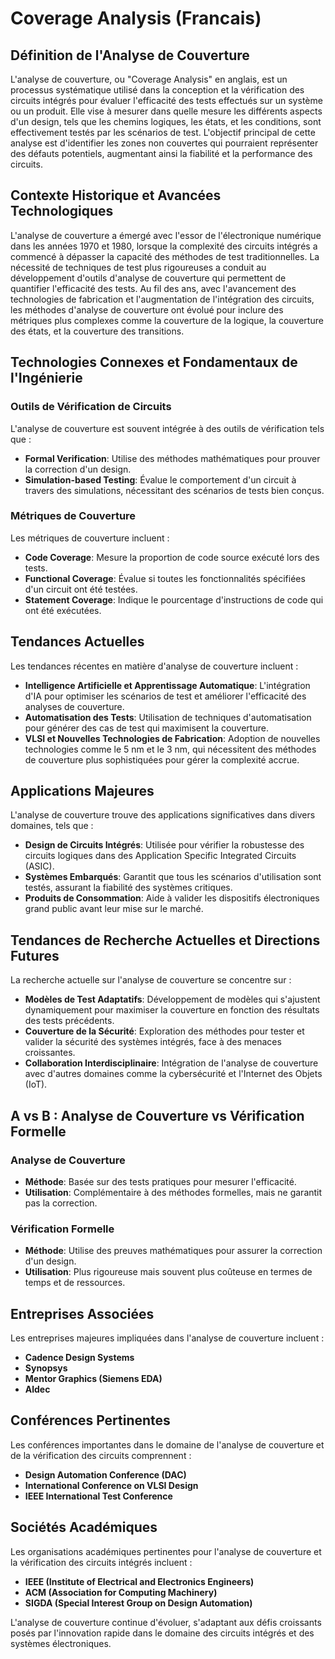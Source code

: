 # Coverage Analysis (Francais)

## Définition de l'Analyse de Couverture

L'analyse de couverture, ou "Coverage Analysis" en anglais, est un processus systématique utilisé dans la conception et la vérification des circuits intégrés pour évaluer l'efficacité des tests effectués sur un système ou un produit. Elle vise à mesurer dans quelle mesure les différents aspects d'un design, tels que les chemins logiques, les états, et les conditions, sont effectivement testés par les scénarios de test. L'objectif principal de cette analyse est d'identifier les zones non couvertes qui pourraient représenter des défauts potentiels, augmentant ainsi la fiabilité et la performance des circuits.

## Contexte Historique et Avancées Technologiques

L'analyse de couverture a émergé avec l'essor de l'électronique numérique dans les années 1970 et 1980, lorsque la complexité des circuits intégrés a commencé à dépasser la capacité des méthodes de test traditionnelles. La nécessité de techniques de test plus rigoureuses a conduit au développement d'outils d'analyse de couverture qui permettent de quantifier l'efficacité des tests. Au fil des ans, avec l'avancement des technologies de fabrication et l'augmentation de l'intégration des circuits, les méthodes d'analyse de couverture ont évolué pour inclure des métriques plus complexes comme la couverture de la logique, la couverture des états, et la couverture des transitions.

## Technologies Connexes et Fondamentaux de l'Ingénierie

### Outils de Vérification de Circuits

L'analyse de couverture est souvent intégrée à des outils de vérification tels que :

- **Formal Verification**: Utilise des méthodes mathématiques pour prouver la correction d'un design.
- **Simulation-based Testing**: Évalue le comportement d'un circuit à travers des simulations, nécessitant des scénarios de tests bien conçus.

### Métriques de Couverture

Les métriques de couverture incluent :

- **Code Coverage**: Mesure la proportion de code source exécuté lors des tests.
- **Functional Coverage**: Évalue si toutes les fonctionnalités spécifiées d'un circuit ont été testées.
- **Statement Coverage**: Indique le pourcentage d'instructions de code qui ont été exécutées.

## Tendances Actuelles

Les tendances récentes en matière d'analyse de couverture incluent :

- **Intelligence Artificielle et Apprentissage Automatique**: L'intégration d'IA pour optimiser les scénarios de test et améliorer l'efficacité des analyses de couverture.
- **Automatisation des Tests**: Utilisation de techniques d'automatisation pour générer des cas de test qui maximisent la couverture.
- **VLSI et Nouvelles Technologies de Fabrication**: Adoption de nouvelles technologies comme le 5 nm et le 3 nm, qui nécessitent des méthodes de couverture plus sophistiquées pour gérer la complexité accrue.

## Applications Majeures

L'analyse de couverture trouve des applications significatives dans divers domaines, tels que :

- **Design de Circuits Intégrés**: Utilisée pour vérifier la robustesse des circuits logiques dans des Application Specific Integrated Circuits (ASIC).
- **Systèmes Embarqués**: Garantit que tous les scénarios d'utilisation sont testés, assurant la fiabilité des systèmes critiques.
- **Produits de Consommation**: Aide à valider les dispositifs électroniques grand public avant leur mise sur le marché.

## Tendances de Recherche Actuelles et Directions Futures

La recherche actuelle sur l'analyse de couverture se concentre sur :

- **Modèles de Test Adaptatifs**: Développement de modèles qui s'ajustent dynamiquement pour maximiser la couverture en fonction des résultats des tests précédents.
- **Couverture de la Sécurité**: Exploration des méthodes pour tester et valider la sécurité des systèmes intégrés, face à des menaces croissantes.
- **Collaboration Interdisciplinaire**: Intégration de l'analyse de couverture avec d'autres domaines comme la cybersécurité et l'Internet des Objets (IoT).

## A vs B : Analyse de Couverture vs Vérification Formelle

### Analyse de Couverture
- **Méthode**: Basée sur des tests pratiques pour mesurer l'efficacité.
- **Utilisation**: Complémentaire à des méthodes formelles, mais ne garantit pas la correction.

### Vérification Formelle
- **Méthode**: Utilise des preuves mathématiques pour assurer la correction d'un design.
- **Utilisation**: Plus rigoureuse mais souvent plus coûteuse en termes de temps et de ressources.

## Entreprises Associées

Les entreprises majeures impliquées dans l'analyse de couverture incluent :

- **Cadence Design Systems**
- **Synopsys**
- **Mentor Graphics (Siemens EDA)**
- **Aldec**

## Conférences Pertinentes

Les conférences importantes dans le domaine de l'analyse de couverture et de la vérification des circuits comprennent :

- **Design Automation Conference (DAC)**
- **International Conference on VLSI Design**
- **IEEE International Test Conference**

## Sociétés Académiques

Les organisations académiques pertinentes pour l'analyse de couverture et la vérification des circuits intégrés incluent :

- **IEEE (Institute of Electrical and Electronics Engineers)**
- **ACM (Association for Computing Machinery)**
- **SIGDA (Special Interest Group on Design Automation)**

L'analyse de couverture continue d'évoluer, s'adaptant aux défis croissants posés par l'innovation rapide dans le domaine des circuits intégrés et des systèmes électroniques.